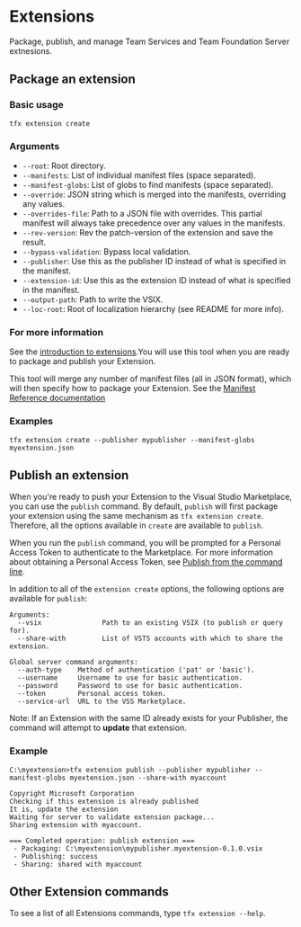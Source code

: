# Extensions

Package, publish, and manage Team Services and Team Foundation Server extnesions.

## Package an extension

### Basic usage

`tfx extension create`

### Arguments

* `--root`: Root directory.
* `--manifests`: List of individual manifest files (space separated).
* `--manifest-globs`: List of globs to find manifests (space separated).
* `--override`: JSON string which is merged into the manifests, overriding any values.
* `--overrides-file`: Path to a JSON file with overrides. This partial manifest will always take precedence over any values in the manifests.
* `--rev-version`: Rev the patch-version of the extension and save the result.
* `--bypass-validation`: Bypass local validation.
* `--publisher`: Use this as the publisher ID instead of what is specified in the manifest.
* `--extension-id`: Use this as the extension ID instead of what is specified in the manifest.
* `--output-path`: Path to write the VSIX.
* `--loc-root`: Root of localization hierarchy (see README for more info).

### For more information

See the [introduction to extensions](https://www.visualstudio.com/docs/integrate/extensions/overview).You will use this tool when you are ready to package and publish your Extension.

This tool will merge any number of manifest files (all in JSON format), which will then specify how to package your Extension. See the [Manifest Reference documentation](https://www.visualstudio.com/en-us/integrate/extensions/develop/manifest)

### Examples

```
tfx extension create --publisher mypublisher --manifest-globs myextension.json
```

## Publish an extension

When you're ready to push your Extension to the Visual Studio Marketplace, you can use the `publish` command. By default, `publish` will first package your extension using the same mechanism as `tfx extension create`. Therefore, all the options available in `create` are available to `publish`.

When you run the `publish` command, you will be prompted for a Personal Access Token to authenticate to the Marketplace. For more information about obtaining a Personal Access Token, see [Publish from the command line](https://www.visualstudio.com/en-us/integrate/extensions/publish/command-line).

In addition to all of the `extension create` options, the following options are available for `publish`:
```
Arguments:
  --vsix               Path to an existing VSIX (to publish or query for).
  --share-with         List of VSTS accounts with which to share the extension.

Global server command arguments:
  --auth-type    Method of authentication ('pat' or 'basic').
  --username     Username to use for basic authentication.
  --password     Password to use for basic authentication.
  --token        Personal access token.
  --service-url  URL to the VSS Marketplace.
```

Note: If an Extension with the same ID already exists for your Publisher, the command will attempt to **update** that extension.

### Example
```
C:\myextension>tfx extension publish --publisher mypublisher --manifest-globs myextension.json --share-with myaccount

Copyright Microsoft Corporation
Checking if this extension is already published
It is, update the extension
Waiting for server to validate extension package...
Sharing extension with myaccount.

=== Completed operation: publish extension ===
 - Packaging: C:\myextension\mypublisher.myextension-0.1.0.vsix
 - Publishing: success
 - Sharing: shared with myaccount
```

## Other Extension commands
To see a list of all Extensions commands, type `tfx extension --help`.
